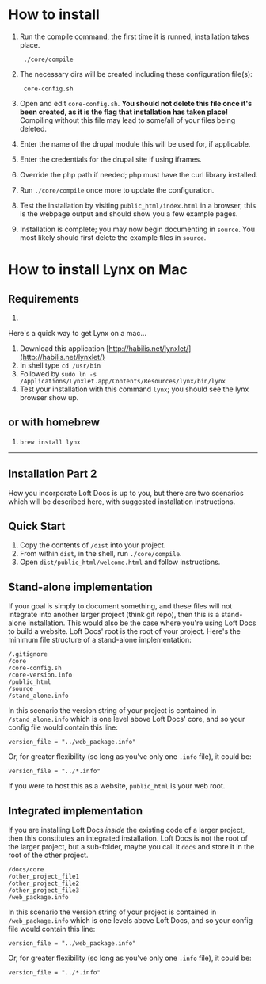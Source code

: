 # How to install

1. Run the compile command, the first time it is runned, installation takes place.

        ./core/compile

2. The necessary dirs will be created including these configuration file(s):

        core-config.sh

1. Open and edit `core-config.sh`. **You should not delete this file once it's been created, as it is the flag that installation has taken place!** Compiling without this file may lead to some/all of your files being deleted.
2. Enter the name of the drupal module this will be used for, if applicable.
3. Enter the credentials for the drupal site if using iframes.
4. Override the php path if needed; php must have the curl library installed.
5. Run `./core/compile` once more to update the configuration.
5. Test the installation by visiting `public_html/index.html` in a browser, this is the webpage output and should show you a few example pages.
7. Installation is complete; you may now begin documenting in `source`. You most likely should first delete the example files in `source`.

# How to install Lynx on Mac

## Requirements

1. 

Here's a quick way to get Lynx on a mac...

1. Download this application [http://habilis.net/lynxlet/](http://habilis.net/lynxlet/)
2. In shell type `cd /usr/bin`
3. Followed by `sudo ln -s /Applications/Lynxlet.app/Contents/Resources/lynx/bin/lynx`
4. Test your installation with this command `lynx`; you should see the lynx browser show up.

## or with homebrew

1. `brew install lynx`

---

## Installation Part 2

How you incorporate Loft Docs is up to you, but there are two scenarios which will be described here, with suggested installation instructions.

## Quick Start

1. Copy the contents of `/dist` into your project.
1. From within `dist`, in the shell, run `./core/compile`.
1. Open `dist/public_html/welcome.html` and follow instructions.

## Stand-alone implementation

If your goal is simply to document something, and these files will not integrate into another larger project (think git repo), then this is a stand-alone installation.  This would also be the case where you're using Loft Docs to build a website.  Loft Docs' root is the root of your project.  Here's the minimum file structure of a stand-alone implementation:

    /.gitignore
    /core
    /core-config.sh
    /core-version.info
    /public_html
    /source
    /stand_alone.info

In this scenario the version string of your project is contained in `/stand_alone.info` which is one level above Loft Docs' core, and so your config file would contain this line:

    version_file = "../web_package.info"

Or, for greater flexibility (so long as you've only one `.info` file), it could be:

    version_file = "../*.info"

If you were to host this as a website, `public_html` is your web root.    

## Integrated implementation

If you are installing Loft Docs _inside_ the existing code of a larger project, then this constitutes an integrated installation.  Loft Docs is not the root of the larger project, but a sub-folder, maybe you call it `docs` and store it in the root of the other project.

    /docs/core
    /other_project_file1
    /other_project_file2
    /other_project_file3
    /web_package.info

In this scenario the version string of your project is contained in `/web_package.info` which is one levels above Loft Docs, and so your config file would contain this line:

    version_file = "../web_package.info"

Or, for greater flexibility (so long as you've only one `.info` file), it could be:

    version_file = "../*.info"
